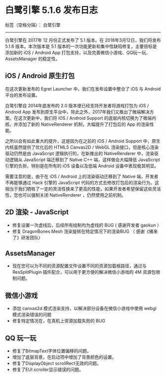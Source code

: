 # 白鹭引擎 5.1.6 发布日志

标签（空格分隔）： 白鹭引擎

---


白鹭引擎在 2017年 12 月份正式发布了 5.1 版本。在 2018年3月12日，我们将发布 5.1.6 版本。本次版本是 5.1 版本的一次功能更新和集中性缺陷修复，主要目标是添加新的 iOS / Android App 打包支持，以及完善微信小游戏、QQ玩一玩、AssetsManager 的稳定性。


## iOS / Android 原生打包

在这次更新发布的 Egret Launcher 中，我们在发布设置中整合了 iOS 与 Android 平台的发布设置。



白鹭引擎自 2014年底发布的 2.0 版本便已经支持开发者将游戏打包为 iOS / Android App 发布到原生平台中，除此之外，2017年我们又推出了微端解决方案。在这次更新中，我们将 iOS / Android Support 的底层内核切换为了微端内核，并添加了新的 NativeRenderer 机制，大幅提升了打包后的 App 的渲染性能。


之所以会有如此重大的提升，这是因为在之前的 iOS / Android Support 中，原生内核虽然提供了优化后的 HTML5 Canvas2D / WebGL 渲染接口，但是核心渲染驱动仍然是由 JavaScript 逻辑执行的，在新推出的 NativeRenderer 中，渲染驱动逻辑从 JavaScript 端迁移到了 Native C++ 端，这样做会大幅降低 JavaScript 引擎的负担，特别是在所有的 iOS 设备以及低端 Android 设备中表现极其明显。


需要注意的是，由于在 iOS / Android 上的渲染驱动迁移到了 Native 端，开发者不再能够通过 Hack 引擎的 JavaScript 代码的方式去修改打包后的渲染行为。这相当于我们牺牲了一定的灵活性换来了更高的性能，如果开发者希望保留这些灵活性，您也可以强制关闭 NativeRenderer ，仍然使用之前机制。



## 2D 渲染 - JavaScript 

* 修复设置一次虚线后，后续所有绘制均为虚线的 BUG ( 感谢开发者 gaokun ）
* 修复 DragonBones Mesh 渲染旋转在特定情况下的渲染BUG （ 感谢《猪来了》研发团队）

## AssetsManager

* 现在您可以为不同的资源配置文件设置不同的资源加载根路径，通过与 ResSplitPlugin 插件配合，可以用于更方便的解决微信小游戏的 4M 资源包限制问题。


## 微信小游戏

* 添加 canvas2d 模式渲染支持，以解决部分设备在微信小游戏中使用 webgl 模式渲染错误的问题
* 修复特定情况在，在真机上资源加载失败的 BUG 


## QQ 玩一玩

* 修复了BitmapText字体位置偏移的问题。
* 增加了底层背景，在启动项中增加了背景颜色的设置。
* 修复了DisplayObject scrollRect无效的问题。
* 修复了EUI scroller显示错误的问题。



